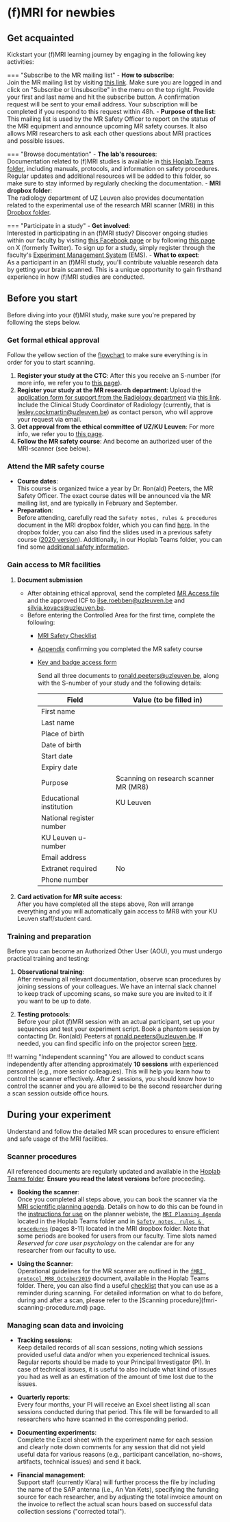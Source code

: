 # (f)MRI for newbies

## Get acquainted

Kickstart your (f)MRI learning journey by engaging in the following key activities:

=== "Subscribe to the MR mailing list"
    - **How to subscribe**:  
      Join the MR mailing list by visiting [this link](https://ls.kuleuven.be/cgi-bin/wa?A0=MRI). Make sure you are logged in and click on "Subscribe or Unsubscribe" in the menu on the top right. Provide your first and last name and hit the subscribe button. A confirmation request will be sent to your email address. Your subscription will be completed if you respond to this request within 48h.
    - **Purpose of the list**:  
      This mailing list is used by the MR Safety Officer to report on the status of the MRI equipment and announce upcoming MR safety courses. It also allows MRI researchers to ask each other questions about MRI practices and possible issues.  

=== "Browse documentation"
    - **The lab's resources**:  
      Documentation related to (f)MRI studies is available in [this Hoplab Teams folder](https://kuleuven.sharepoint.com/:f:/r/sites/T0005824-Hoplab/Shared%20Documents/Hoplab/Research/MRI/Info%20for%20newbies?csf=1&web=1&e=V4tzxl), including manuals, protocols, and information on safety procedures. Regular updates and additional resources will be added to this folder, so make sure to stay informed by regularly checking the documentation.
    - **MRI dropbox folder**:  
      The radiology department of UZ Leuven also provides documentation related to the experimental use of the research MRI scanner (MR8) in this [Dropbox folder](https://www.dropbox.com/sh/6hdu5z594ojaxh2/AAATYJes74w8KvI0OEOd1MmYa?e=4).

=== "Participate in a study"
    - **Get involved**:  
      Interested in participating in an (f)MRI study? Discover ongoing studies within our faculty by visiting [this Facebook page](https://www.facebook.com/ExperimentKUL/) or by following [this page](http://twitter.com/experimentkul) on X (formerly Twitter). To sign up for a study, simply register through the faculty's [Experiment Management System](https://psykuleuven.sona-systems.com/Default.aspx?ReturnUrl=%2f) (EMS).
    - **What to expect**:  
      As a participant in an (f)MRI study, you'll contribute valuable research data by getting your brain scanned. This is a unique opportunity to gain firsthand experience in how (f)MRI studies are conducted.

## Before you start

Before diving into your (f)MRI study, make sure you're prepared by following the steps below.

### Get formal ethical approval

Follow the yellow section of the [flowchart](https://www.dropbox.com/sh/6hdu5z594ojaxh2/AAATYJes74w8KvI0OEOd1MmYa?e=4&preview=Flowchart_MR8_scanning.pdf) to make sure everything is in order for you to start scanning.

1. **Register your study at the CTC**:
   After this you receive an S-number (for more info, we refer you to [this page](../ethics/MEC.md#step-1-register-your-study-at-the-uz-leuven-clinical-trial-center-ctc)).
2. **Register your study at the MR research department**:
   Upload the [application form for support from the Radiology department](https://gbiomed.kuleuven.be/english/ctc/supporting-hospital-departments-for-public-ctc-website/aanvraagformulier_radiologie_eng) via [this link](https://www.uzleuven.be/en/uploading-application-forms-supporting-departments-ctc). Include the Clinical Study Coordinator of Radiology (currently, that is <lesley.cockmartin@uzleuven.be>) as contact person, who will approve your request via email.
3. **Get approval from the ethical committee of UZ/KU Leuven**:
   For more info, we refer you to [this page](../ethics/MEC.md#step-2-apply-for-ec-approval).
4. **Follow the MR safety course**:
   And become an authorized user of the MRI-scanner (see below).

### Attend the MR safety course

- **Course dates**:  
   This course is organized twice a year by Dr. Ron(ald) Peeters, the MR Safety Officer. The exact course dates will be announced via the MR mailing list, and are typically in February and September.
- **Preparation**:  
   Before attending, carefully read the `Safety notes, rules & procedures` document in the MRI dropbox folder, which you can find [here](https://www.dropbox.com/sh/6hdu5z594ojaxh2/AABZQbnhdwjvfqvxcW6YztQda?e=1&preview=Safety+Rules++Procedures+Research+MRI+UZL-KUL+v3.2.pdf). In the dropbox folder, you can also find the slides used in a previous safety course ([2020 version](https://www.dropbox.com/sh/6hdu5z594ojaxh2/AABZQbnhdwjvfqvxcW6YztQda?e=1&preview=MRI_safety_leuven_2020_21_09.pdf)). Additionally, in our Hoplab Teams folder, you can find some [additional safety information](https://kuleuven.sharepoint.com/:b:/r/sites/T0005824-Hoplab/Shared%20Documents/Hoplab/Research/MRI/Scanner%20info%20%26%20safety/Additional%20safety%20information.pdf?csf=1&web=1&e=2gYT4M).

### Gain access to MR facilities

1. **Document submission**  
    - After obtaining ethical approval, send the completed [MR Access file](https://www.dropbox.com/s/hh0l3swkjnx96vb/MR_Access.xlsx?e=1&dl=0) and the approved ICF to [ilse.roebben@uzleuven.be](mailto:ilse.roebben@uzleuven.be) and [silvia.kovacs@uzleuven.be](mailto:silvia.kovacs@uzleuven.be).  
    - Before entering the Controlled Area for the first time, complete the following:  
        - [MRI Safety Checklist](https://www.dropbox.com/sh/6hdu5z594ojaxh2/AABZQbnhdwjvfqvxcW6YztQda?e=1&preview=MR+patient+Questionnaire+-+ENGELS.pdf)  
        - [Appendix](https://www.dropbox.com/sh/6hdu5z594ojaxh2/AABZQbnhdwjvfqvxcW6YztQda?e=1&preview=Appendix1A_v1.2.pdf) confirming you completed the MR safety course  
        - [Key and badge access form](https://docs.google.com/document/d/143GdWPMCy9pAAmRcEm8toCgNDZ-5E7Vn/edit)  

          Send all three documents to [ronald.peeters@uzleuven.be](mailto:ronald.peeters@uzleuven.be), along with the S-number of your study and the following details:

          | Field                     | Value (to be filled in)           |
          |---------------------------|----------------------------------|
          | First name                |                                  |
          | Last name                 |                                  |
          | Place of birth            |                                  |
          | Date of birth             |                                  |
          | Start date                |                                  |
          | Expiry date               |                                  |
          | Purpose                   | Scanning on research scanner MR (MR8) |
          | Educational institution   | KU Leuven                        |
          | National register number  |                                  |
          | KU Leuven u-number        |                                  |
          | Email address             |                                  |
          | Extranet required         | No                               |
          | Phone number              |                                  |

2. **Card activation for MR suite access**:   
  After you have completed all the steps above, Ron will arrange everything and you will automatically gain access to MR8 with your KU Leuven staff/student card.
    
### Training and preparation

Before you can become an Authorized Other User (AOU), you must undergo practical training and testing:

1. **Observational training**:  
  After reviewing all relevant documentation, observe scan procedures by joining sessions of your colleagues. We have an internal slack channel to keep track of upcoming scans, so make sure you are invited to it if you want to be up to date.

2. **Testing protocols**:  
   Before your pilot (f)MRI session with an actual participant, set up your sequences and test your experiment script. Book a phantom session by contacting Dr. Ron(ald) Peeters at [ronald.peeters@uzleuven.be](mailto:ronald.peeters@uzleuven.be). If needed, you can find specific info on the projector screen [here](https://kuleuven.sharepoint.com/:w:/r/sites/T0005824-Hoplab/Shared%20Documents/Hoplab/Research/MRI/Info%20for%20newbies/Planning%20a%20scan%20session/MR8_screeninfo.docx?d=w68475dcf8e6f4182b4e682e343b22356&csf=1&web=1&e=qkMSkk).

!!! warning "Independent scanning"
    You are allowed to conduct scans independently after attending approximately **10 sessions** with experienced personnel (e.g., more senior colleagues). This will help you learn how to control the scanner effectively. After 2 sessions, you should know how to control the scanner and you are allowed to be the second researcher during a scan session outside office hours.

## During your experiment

Understand and follow the detailed MR scan procedures to ensure efficient and safe usage of the MRI facilities.

### Scanner procedures

All referenced documents are regularly updated and available in the [Hoplab Teams folder](https://teams.microsoft.com/l/channel/19%3A9fcb4eb9c75049d4bad118cf8afcb9cb%40thread.tacv2/Hoplab?groupId=714187e1-4ec7-496a-9922-933eb237402f&tenantId=3973589b-9e40-4eb5-800e-b0b6383d1621&ngc=true). **Ensure you read the latest versions** before proceeding.

- **Booking the scanner**:  
  Once you completed all steps above, you can book the scanner via the [MRI scientific planning agenda](https://www.kuleuven.be/radiology/Research/Agenda/researchAgendas.html). Details on how to do this can be found in the [instructions for use](https://www.kuleuven.be/radiology/Research/Agenda/importantInformation.html) on the planner webiste, the [`MRI Planning Agenda`](https://kuleuven.sharepoint.com/:w:/r/sites/T0005824-Hoplab/Shared%20Documents/Hoplab/Research/MRI/Info%20for%20newbies/Planning%20a%20scan%20session/MRI%20Planning%20Agenda.docx?d=wc7edb06d379b4a04b16cfe3fcb0002c0&csf=1&web=1&e=sEPgnG) located in the Hoplab Teams folder and in [`Safety notes, rules & procedures`](https://www.dropbox.com/sh/6hdu5z594ojaxh2/AAATYJes74w8KvI0OEOd1MmYa?e=5&preview=Safety+Rules++Procedures+Research+MRI+UZL-KUL+v3.2.pdf) (pages 8-11) located in the MRI dropbox folder. Note that some periods are booked for users from our faculty. Time slots named _Reserved for core user psychology_ on the calendar are for any researcher from our faculty to use.

- **Using the Scanner**:  
  Operational guidelines for the MR scanner are outlined in the [`fMRI protocol_MR8_October2019`](https://kuleuven.sharepoint.com/:w:/r/sites/T0005824-Hoplab/Shared%20Documents/Hoplab/Research/MRI/Info%20for%20newbies/What%20to%20do%20at%20the%20scanner/fMRI%20protocol_MR8_October2019.docx?d=wa122d4476efc4dd4b1b0e43bc892bb7e&csf=1&web=1&e=eZmJ0U) document, available in the Hoplab Teams folder. There, you can also find a useful [checklist](https://kuleuven.sharepoint.com/:w:/r/sites/T0005824-Hoplab/Shared%20Documents/Hoplab/Research/MRI/Info%20for%20newbies/Planning%20a%20scan%20session/ChecklistMR8.docx?d=w195af25d58334931bee6a959e882c312&csf=1&web=1&e=fP4qHE) that you can use as a reminder during scanning. For detailed information on what to do before, during and after a scan, please refer to the ]Scanning procedure](fmri-scanning-procedure.md) page.

### Managing scan data and invoicing

- **Tracking sessions**:  
  Keep detailed records of all scan sessions, noting which sessions provided useful data and/or when you experienced technical issues. Regular reports should be made to your Principal Investigator (PI). In case of technical issues, it is useful to also include what kind of issues you had as well as an estimation of the amount of time lost due to the issues.

- **Quarterly reports**:  
  Every four months, your PI will receive an Excel sheet listing all scan sessions conducted during that period. This file will be forwarded to all researchers who have scanned in the corresponding period.

- **Documenting experiments**:  
  Complete the Excel sheet with the experiment name for each session and clearly note down comments for any session that did not yield useful data for various reasons (e.g., participant cancellation, no-shows, artifacts, technical issues) and send it back.

- **Financial management**:  
  Support staff (currently Klara) will further process the file by including the name of the SAP antenna (i.e., An Van Kets), specifying the funding source for each researcher, and by adjusting the total invoice amount on the invoice to reflect the actual scan hours based on successful data collection sessions ("corrected total").
